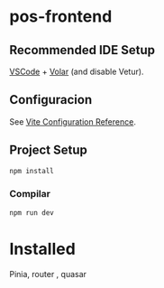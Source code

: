 # pos-frontend

## Recommended IDE Setup

[VSCode](https://code.visualstudio.com/) + [Volar](https://marketplace.visualstudio.com/items?itemName=Vue.volar) (and disable Vetur).

## Configuracion

See [Vite Configuration Reference](https://vite.dev/config/).

## Project Setup

```sh
npm install
```

### Compilar

```sh
npm run dev
```

# Installed

Pinia, router , quasar 
